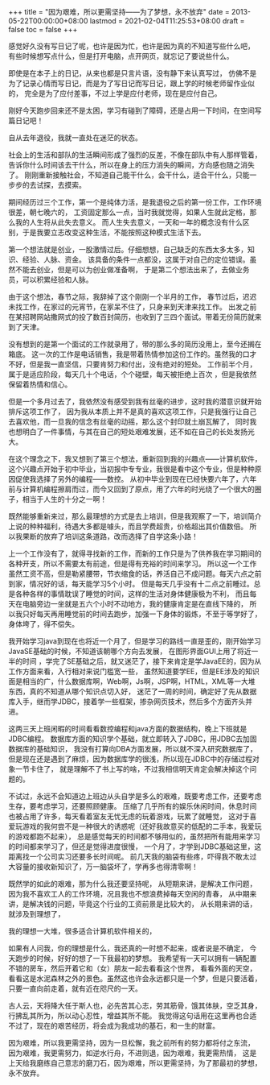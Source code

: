 +++
title = "因为艰难，所以更需坚持——为了梦想，永不放弃"
date = 2013-05-22T00:00:00+08:00
lastmod = 2021-02-04T11:25:53+08:00
draft = false
toc = false
+++

感觉好久没有写日记了呢，也许是因为忙，也许是因为真的不知道写些什么吧，
有些时候想写点什么，但是打开电脑，点开网页，就忘记了要说些什么。

<!--more-->

即使是在本子上的日记，从来也都是只言片语，没有静下来认真写过，
仿佛不是为了记录心情而写日记，而是为了写日记而写日记，跟上学的时候老师留作业似的，
完全是为了应付差事，不过上学是应付老师，现在是应付自己。

刚好今天跑步回来还不是太困，学习有碰到了障碍，还是占用一下时间，在空间写篇日记吧！

自从去年退役，我就一直处在迷茫的状态。

社会上的生活和部队的生活瞬间形成了强烈的反差，不像在部队中有人那样管着，
告诉你什么时间该去干什么，所以在身上的压力消失的瞬间，方向感也随之消失了。
刚刚重新接触社会，不知道自己能干什么，会干什么，适合干什么，只能一步步的去试探，去摸索。

期间经历过三个工作，第一个是纯体力活，是我退役之后的第一份工作，工作环境很差，朝七晚六的，
工资固定那么一点，当时我就觉得，如果人生就此定格，那么我的人生将从此失去意义。
而人生失去意义，一天和一年的概念没有什么区别，于是我要立志改变这种生活，不能按照这种模式生活下去。

第一个想法就是创业，一股激情过后。仔细想想，自己缺乏的东西太多太多，知识、经验、人脉、资金。
该具备的条件一点都没，这属于对自己的定位错误。虽然不能去创业，但是可以为创业做准备啊，
于是第二个想法出来了，去做业务员，可以积累经验和人脉。

由于这个想法，春节之际，我辞掉了这个刚刚一个半月的工作，
春节过后，迟迟未找工作，在家过的元宵节，在家呆不住了，只身来到天津来找工作。
出发之前在某招聘网站撒网式的投了数百封简历，也收到了三四个面试。带着无份简历就来到了天津。

没有想到的是第一个面试的工作就录用了，带的那么多的简历没用上，至今还搁在箱底。
这一次的工作是电话销售，我是带着热情参加这份工作的。虽然我的口才不好，但是我一直坚信，只要肯努力和付出，没有绝对的短处。
工作前半个月，属于是适应阶段，每天几十个电话，个个碰壁，每天被拒绝上百次 ，但是我依然保留着热情和信心。

但是一个多月过去了，我依然没有感受到我有丝毫的进步，这时我的潜意识就开始排斥这项工作了，
因为我从本质上并不是真的喜欢这项工作，只是我强行让自己去喜欢他，而一旦我的信念有丝毫的动摇，那么这个封印就土崩瓦解了，
同时我也想明白了一件事情，与其在自己的短处艰难发展，还不如在自己的长处发扬光大。

在这个理念之下，我又想到了第三个想法，重新回到我的兴趣点——计算机软件，
这个兴趣点开始于初中毕业，当初报中专专业，我很是看中这个专业，但是种种原因促使我选择了另外的编程——数控。
从初中毕业到现在已经快要六年了，六年前与计算机编程擦肩而过，而今又回到了原点，用了六年的时光绕了一个很大的圈子，相当于人生的十分之一啊！

既然能够重新来过，那么最理想的方式是去上培训，但是我观察了一下，培训简介上说的种种福利，待遇大多都是噱头，而且学费超贵，价格超出其价值数倍。
所以我果断的放弃了培训这条道路，改而选择了自学这条小路！

上一个工作没有了，就得寻找新的工作，而新的工作只是为了供养我在学习期间的各种开支，所以不需要太有前途，但是得有充裕的时间来学习。
所以这一个工作虽然工资不高，但是勒紧腰带，节衣缩食的话，养活自己不成问题。每天六点之前到家，情况好的话，每天能学习5个小时。
但是每天几乎没有十二点之前睡过。总是各种各样的事情耽误了睡觉的时间，这样的生活对身体健康极为不利，
而且每天在电脑旁边一坐就是五六个小时不动地方，我的健康肯定是在直线下降的，
所以我只好每天再用睡觉前的时间去跑步，加强一下身体的锻炼，不至于等学好了，身体垮了，得不偿失。

我开始学习java到现在也将近一个月了，但是学习的路线一直是歪的，刚开始学习JavaSE基础的时候，不知道该朝哪个方向去发展，
在图形界面GUI上用了将近一半的时间 ，学完了SE基础之后，就又迷茫了，接下来肯定是学JavaEE的，因为从工作方面来看，入行相对来说门槛宽一些，
虽然知道要学EE，但是EE涉及的知识面是相当的广，什么数据库啊，Web啊，Js啊，JSP啊，HTML，XML等一大堆东西，真的不知道从哪个知识点切入好，
迷茫了一周的时间，确定好了先从数据库入手，继而学JDBC，接着学一些框架，掺杂网页技术，然后多个方面齐头并进。

这两三天上班闲暇的时间看看数控编程和java方面的数据结构，晚上下班就是JDBC编程。
数据库方面的知识学个基础，就立即转入了JDBC，用JDBC去加固数据库的基础知识，
我没有打算向DBA方面发展，所以就不深入研究数据库了，但是现在还是遇到了麻烦，因为数据库学的很浅，所以现在JDBC中的存储过程对象一节卡住了，
就是理解不了书上写的啥，不过我相信明天肯定会解决掉这个问题的。

不试过，永远不会知道边上班边从头自学是多么的艰难，既要考虑工作，还要考虑生存，要考虑学习，还要照顾健康。
压缩了几乎所有的娱乐休闲时间，休息时间也被占用了许多，每天看着室友无忧无虑的玩着游戏，玩累了就睡觉，
这对于喜爱玩游戏的我何尝不是一种很大的诱惑呢（还好我故意买的低配的二手本，我爱玩的游戏都跑不起来），
总是感觉每天的时间都不够用似的，虽然把所有能用来学习的时间都来学习了，但还是觉得进度很慢，
一个月了，才学到JDBC基础这里，这距离找一个公司实习还要多长时间呢。
前几天我的脑袋有些疼，吓得我不敢太过大容量的接收新知识了，万一脑袋坏了，学再多也得清零啊！

既然学的如此的艰难，那为什么我还要坚持呢，
从短期来讲，是解决工作问题，因为我不喜欢工人的工作环境，况且我也不想浪费掉每天空闲的青春，
从中期来讲，是解决钱的问题，毕竟这个行业的工资前景是比较大的，
从长期来讲的话，就涉及到理想了，

我的理想一大堆，很多适合计算机软件相关的，

如果有人问我，你的理想是什么，我还真的一时想不起来，或者说是不确定，
今天跑步的时候，好好的想了一下我最初的梦想。
我希望有一天可以拥有一辆配置不错的房车，然后开着它和（女）朋友一起去看看这个世界，
看看外面的天空，看看这是水泥森林之外的景色。虽然这也许会永远都只是一个梦，但是只要活着，只要一直向前走着，就有近在咫尺的一天。

古人云，天将降大任于斯人也，必先苦其心志，劳其筋骨，饿其体肤，空乏其身，行拂乱其所为，所以动心忍性，增益其所不能。
我觉得这句话用在这里再也合适不过了，现在的艰苦经历，将会成为我成功的基石，和一生的财富。

因为艰难，所以我更需坚持，因为一旦松懈，我之前所有的努力都将付之东流，
因为艰难，我更需努力，如逆水行舟，不进则退，因为艰难，我更需热情，
这是上天给我磨练自己意志的磨刀石，因为艰难，所以更需坚持，为了那最初的梦想，永不放弃。

